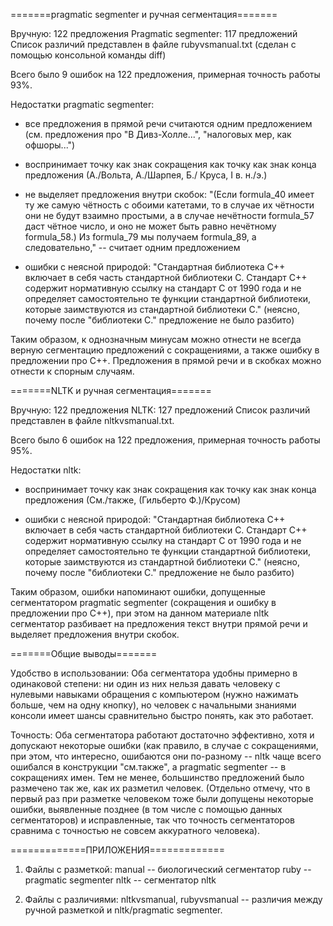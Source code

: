  =======pragmatic segmenter и ручная сегментация=======

Вручную: 122 предложения
Pragmatic segmenter: 117 предложений
Список различий представлен в файле rubyvsmanual.txt (сделан с помощью консольной команды diff)

Всего было 9 ошибок на 122 предложения, примерная точность работы 93%.

Недостатки pragmatic segmenter:
- все предложения в прямой речи считаются одним предложением (см. предложения про "В Дивз-Холле...", "налоговых мер, как офшоры...")
- воспринимает точку как знак сокращения как точку как знак конца предложения (А./Вольта, А./Шарпея, Б./ Круса, I в. н./э.)
- не выделяет предложения внутри скобок: "(Если formula_40 имеет ту же самую чётность с обоими катетами, то в случае их чётности они не будут взаимно простыми, а в случае нечётности formula_57 даст чётное число, и оно не может быть равно нечётному formula_58.) Из formula_79 мы получаем formula_89, а следовательно," -- считает одним предложением

- ошибки с неясной природой:
"Стандартная библиотека C++ включает в себя часть стандартной библиотеки C. Стандарт C++ содержит нормативную ссылку на стандарт C от 1990 года и не определяет самостоятельно те функции стандартной библиотеки, которые заимствуются из стандартной библиотеки C." (неясно, почему после "библиотеки С." предложение не было разбито)

Таким образом, к однозначным минусам можно отнести не всегда верную сегментацию предложений с сокращениями, а также ошибку в предложении про С++. Предложения в прямой речи и в скобках можно отнести к спорным случаям.

=======NLTK и ручная сегментация=======

Вручную: 122 предложения
NLTK: 127 предложений
Список различий представлен в файле nltkvsmanual.txt.

Всего было 6 ошибок на 122 предложения, примерная точность работы 95%.

Недостатки nltk: 
- воспринимает точку как знак сокращения как точку как знак конца предложения (См./также, (Гильберто Ф.)/Крусом) 

- ошибки с неясной природой:
"Стандартная библиотека C++ включает в себя часть стандартной библиотеки C. Стандарт C++ содержит нормативную ссылку на стандарт C от 1990 года и не определяет самостоятельно те функции стандартной библиотеки, которые заимствуются из стандартной библиотеки C." (неясно, почему после "библиотеки С." предложение не было разбито)

Таким образом, ошибки напоминают ошибки, допущенные сегментатором pragmatic segmenter (сокращения и ошибку в предложении про С++), при этом на данном материале nltk сегментатор разбивает на предложения текст внутри прямой речи и выделяет предложения внутри скобок.

=======Общие выводы=======

Удобство в использовании:
Оба сегментатора удобны примерно в одинаковой степени: ни один из них нельзя давать человеку с нулевыми навыками обращения с компьютером (нужно нажимать больше, чем на одну кнопку), но человек с начальными знаниями консоли имеет шансы сравнительно быстро понять, как это работает. 

Точность:
Оба сегментатора работают достаточно эффективно, хотя и допускают некоторые ошибки (как правило, в случае с сокращениями, при этом, что интересно, ошибаются они по-разному -- nltk чаще всего ошибался в конструкции "см.также", а pragmatic segmenter -- в сокращениях имен. Тем не менее, большинство предложений было размечено так же, как их разметил человек. 
(Отдельно отмечу, что в первый раз при разметке человеком тоже были допущены некоторые ошибки, выявленные позднее (в том числе с помощью данных сегментаторов) и исправленные, так что точность сегментаторов сравнима с точностью не совсем аккуратного человека).

=============ПРИЛОЖЕНИЯ=============
1. Файлы с разметкой:
manual -- биологический сегментатор
ruby -- pragmatic segmenter
nltk -- сегментатор nltk

2. Файлы с различиями:
nltkvsmanual, rubyvsmanual -- различия между ручной разметкой и nltk/pragmatic segmenter. 
